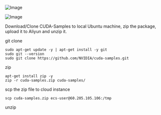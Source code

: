 
![Image](https://github.com/router-gao/cuda-demo/assets/144886373/dfaffd09-face-4bf2-a9f4-e54a80963c4d)


![Image](https://github.com/router-gao/cuda-demo/assets/144886373/bea04070-dc3b-43ee-9fa0-a18b9af7c0b6)



Download/Clone CUDA-Samples to local Ubuntu machine, zip the package, upload it to Aliyun and unzip it.

git clone

```shell
sudo apt-get update -y | apt-get install -y git
sudo git --version
sudo git clone https://github.com/NVIDIA/cuda-samples.git
```

zip

```shell
apt-get install zip -y
zip -r cuda-samples.zip cuda-samples/
```

scp the zip file to cloud instance

```shell
scp cuda-samples.zip ecs-user@60.205.105.106:/tmp
```

unzip

```shell

```

